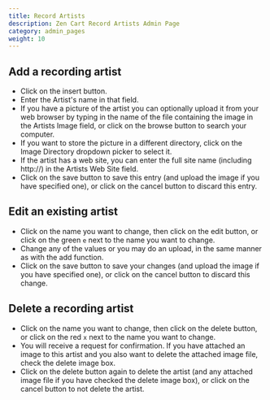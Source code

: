 ```yaml
---
title: Record Artists 
description: Zen Cart Record Artists Admin Page 
category: admin_pages
weight: 10
---
```


## Add a recording artist
- Click on the insert button.
- Enter the Artist's name in that field.
- If you have a picture of the artist you can optionally upload it from your web browser by typing in the name of the file containing the image in the Artists Image field, or click on the browse button to search your computer.
- If you want to store the picture in a different directory, click on the Image Directory dropdown picker to select it.
- If the artist has a web site, you can enter the full site name (including http://) in the Artists Web Site field.
- Click on the save button to save this entry (and upload the image if you have specified one), or click on the cancel button to discard this entry.

## Edit an existing artist
- Click on the name you want to change, then click on the edit button, or click on the green `e` next to the name you want to change.
- Change any of the values or you may do an upload, in the same manner as with the add function.
- Click on the save button to save your changes (and upload the image if you have specified one), or click on the cancel button to discard this change.

## Delete a recording artist
- Click on the name you want to change, then click on the delete button, or click on the red `x` next to the name you want to change.
- You will receive a request for confirmation. If you have attached an image to this artist and you also want to delete the attached image file, check the delete image box.
- Click on the delete button again to delete the artist (and any attached image file if you have checked the delete image box), or click on the cancel button to not delete the artist.
